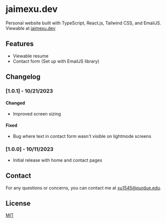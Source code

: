 # jaimexu.dev

Personal website built with TypeScript, React.js, Tailwind CSS, and EmailJS. Viewable at [jaimexu.dev](https://jaimexu.dev)

## Features

- Viewable resume
- Contact form (Set up with EmailJS library)

## Changelog

### [1.0.1] - 10/21/2023

#### Changed

- Improved screen sizing

#### Fixed

- Bug where text in contact form wasn't visible on lightmode screens

### [1.0.0] - 10/11/2023

- Initial release with home and contact pages

## Contact

For any questions or concerns, you can contact me at [xu1545@purdue.edu](mailto:xu1545@purdue.edu).

## License

[MIT](https://choosealicense.com/licenses/mit/)
